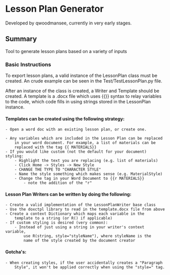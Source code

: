 # Lesson Plan Generator

Developed by qwoodmansee, currently in very early stages.

## Summary
Tool to generate lesson plans based on a variety of inputs


### Basic Instructions
To export lesson plans, a valid instance of the LessonPlan class must be
created. An crude example can be seen in the Test/TestLessonPlan.py
file.

After an instance of the class is created, a Writer and Template should
be created. A template is a .docx file which uses {{}} syntax to relay
variables to the code, which code fills in using strings stored in the
LessonPlan instance.

#### Templates can be created using the following strategy:
    
    - Open a word doc with an existing lesson plan, or create one.
    
    - Any variables which are included in the Lesson Plan can be replaced
        in your word document. For example, a list of materials can be
        replaced with the tag {{ MATERIALS}}
    - If you would like custom (not the default for your document) styling:
        - Highlight the text you are replacing (e.g. list of materials)
        - Click Home -> Styles -> New Style
        - CHANGE THE TYPE TO "CHARACTER STYLE"
        - Name the style something which makes sense (e.g. MaterialStyle)
        - Change the tag in your Word Document to {{r MATERIALS}}
            - note the addition of the "r"

#### Lesson Plan Writers can be written by doing the following:

    - Create a valid implementation of the LessonPlanWriter base class
    - Use the doxctpl library to read in the template.docx file from above
    - Create a context Dictionary which maps each variable in the
        template to a string (or R() if applicable)
    - If custom styling is desired (very common):
        - Instead of just using a string in your writer's context variable,
            use R(string, style="styleName"), where styleName is the
            name of the style created by the document creator


#### Gotcha's:

    - When creating styles, if the user accidentally creates a "Paragraph
        Style", it won't be applied correctly when using the "style=" tag.

